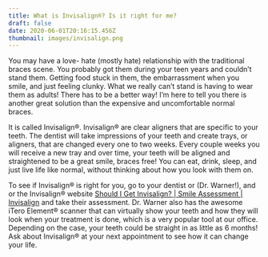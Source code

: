 ```yaml
---
title: What is Invisalign®? Is it right for me?
draft: false
date: 2020-06-01T20:16:15.456Z
thumbnail: images/invisalign.png
---
```

You may have a love- hate (mostly hate) relationship with the traditional braces scene. You probably got them during your teen years and couldn’t stand them. Getting food stuck in them, the embarrassment when you smile, and just feeling clunky. What we really can’t stand is having to wear them as adults! There has to be a better way! I’m here to tell you there is another great solution than the expensive and uncomfortable normal braces. 

It is called Invisalign®. Invisalign® are clear aligners that are specific to your teeth. The dentist will take impressions of your teeth and create trays, or aligners, that are changed every one to two weeks. Every couple weeks you will receive a new tray and over time, your teeth will be aligned and straightened to be a great smile, braces free! You can eat, drink, sleep, and just live life like normal, without thinking about how you look with them on.

To see if Invisalign® is right for you, go to  your dentist or (Dr. Warner!), and or the Invisalign® website [Should I Get Invisalign? | Smile Assessment | Invisalign](https://www.invisalign.com/get-started/smile-assessment) and take their assessment. 
Dr. Warner also has the  awesome iTero Element® scanner that can virtually show your teeth and how they will look when your treatment is done, which is a very popular tool at our office. 
Depending on the case, your teeth could be straight in as little as 6 months! 
Ask about Invisalign® at your next appointment to see how it can change your life.
